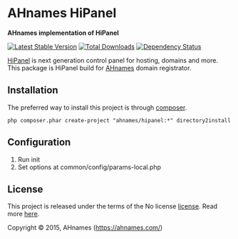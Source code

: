 AHnames HiPanel
===============

**AHnames implementation of HiPanel**

[![Latest Stable Version](https://poser.pugx.org/ahnames/hipanel/v/stable)](https://packagist.org/packages/ahnames/hipanel)
[![Total Downloads](https://poser.pugx.org/ahnames/hipanel/downloads)](https://packagist.org/packages/ahnames/hipanel)
[![Dependency Status](https://www.versioneye.com/php/ahnames:hipanel/dev-master/badge.svg)](https://www.versioneye.com/php/ahnames:hipanel/dev-master)

[HiPanel](http://hipanel.com) is next generation control panel for hosting, domains and more.
This package is HiPanel build for [AHnames](https://ahnames.com) domain registrator.

## Installation

The preferred way to install this project is through [composer](http://getcomposer.org/download/).

```
php composer.phar create-project "ahnames/hipanel:*" directory2install
```

## Configuration

1. Run init
2. Set options at common/config/params-local.php

## License

This project is released under the terms of the No license [license](LICENSE).
Read more [here](http://choosealicense.com/licenses/no-license).

Copyright © 2015, AHnames (https://ahnames.com/)
